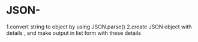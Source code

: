# JSON-
1.convert string to object by using JSON.parse() 2.create JSON object with details , and make output in list form with these details
